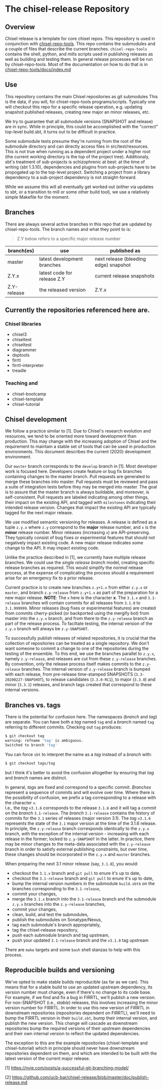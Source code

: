# The chisel-release Repository

## Overview
Chisel release is a template for core chisel repos.
This repository is used in conjunction with [chisel-repo-tools](https://github.com/ucb-bar/chisel-repo-tools.git).
This repo contains the submodules and a couple of files that describe the current branches.
`chisel-repo-tools` contains the shell, python, and mills scripts used in publishing releases as well as building and
testing them.
In general release processes will be run by chisel-repo-tools.
Most of the documentation on how to do that is in 
[chisel-repo-tools/docs/index.md](https://github.com/ucb-bar/chisel-repo-tools/blob/dev/docs/index.md)

## Use
This repository contains the main Chisel repositories as git submodules
This is the data, if you will, for chisel-repo-tools programs/scripts.
Typically one will checkout this repo for a specific release operation,
e.g. updating snapshot published releases, creating new major an minor releases, etc.

We try to guarantee that all submodule versions (SNAPSHOT and release) are in sync.
While in principle, this could be accomplished with the "correct" top-level build.sbt, it turns out to be difficult in practice.

Some submodule tests presume they're running from the root of the submodule directory and can directly access files in src/test/resources.
This is not true when running as a dependent project under a higher root (the current working directory is the top of the project tree).
Additionaly, sbt's treatment of sub-projects is schizophrenic at best: at the time of writing (sbt 1.3.10), dependencies and plugins from sub-projects have to be propogated up to the top-level project.
Switching a project from a library dependency to a sub-project dependency is not straight-forward.

While we assume this will all eventually get worked out (either via updates to sbt, or a transition to mill or some other build tool), we use a relatively simple Makefile for the moment.

## Branches
There are always several active branches in this repo that are updated by chisel-repo-tools.
The branch names and what they point to is: 
>Z.Y below refers to a specific major release number 

| branch(es) | use | published as |
| --- | --- | --- |
| master | latest development branches | next release (bleeding edge) snapshot |
| Z.Y.x | latest code for release Z.Y | current release snapshots |
| Z.Y-release | the released version | Z.Y.x |

## Currently the repositories referenced here are.
### Chisel libraries
- chisel3
- chiseltest
- chiseltest
- diagrammer
- dsptools
- firrtl
- firrtl-interpreter
- treadle

### Teaching and
- chisel-bootcamp
- chisel-template
- chisel-tutorial

## Chisel development
We follow a practice similar to [1].
Due to Chisel's research evolution and resources, we tend to be oriented more toward development than production.
This may change with the increasing adoption of Chisel and the requirement to maintain a stable set of tools that can be used in production environments.
This document describes the current (2020) development environment.

Our `master` branch corresponds to the `develop` branch in [1].
Most developer work is focused here.
Developers create feature or bug fix branches containing changes to the master branch.
Pull requests are generated to merge these branches into master.
Pull requests must be reviewed and pass a suite of integration tests before they may be merged into master.
The goal is to assure that the master branch is always buildable, and moreover, is self-consistent.
Pull requests are labeled indicating among other things, their impact on the existing API, and tagged with `milestones` indicating their intended release version.
Changes that impact the existing API are typically tagged for the next major release.

We use modified semantic versioning for releases.
A release is defined as a tuple `z.y.x` where `z.y` correspond to the **major** release number, and `x` is the **minor** release number.
Minor releases (increasing `x`) are API-preserving.
They typically consist of bug fixes or experimental features that should not negatively impact existing code.
A new major release indicates some change to the API.
It may impact existing code.

Unlike the practice described in [1], we currently have multiple release branches.
We could use the _single release branch_ model, creating specific release branches as required.
This would simplify the _normal_ release process, at the expense of complicating the process should a requirement arise for an emergency fix to a prior release.

Current practice is to create new branches `z.y+1.x` from either `z.y.x` or `master`, and branch `z.y-release` from `z.y+1.x` as part of the preparation for a new major release.
**NOTE**: The `x` here is the character **x**.
The `3.1.x` and `3.1-release` branches will contain commits for all releases from `3.1.0` to `3.1.999999`.
Minor releases (bug fixes or experimental features) are created from commits cherry-picked (or backported using the mergify bot) from master into the `z.y.x` branch, and from there to the `z.y-release` branch as part of the release process.
To faciltate testing, the internal version of the `z.y.x` branch will always be `z.y-SNAPSHOT`.

To successfully publish releases of related repositories, it is crucial that the collection of repositories can be treated as a single repository.
We don't want someone to commit a change to one of the repositories during the testing of the ensemble.
To this end, we use the branches parallel to `z.y.x`, namely `z.y-release`, and releases are cut from these `z.y-release` branches.
By convention, only the release process itself makes commits to the `z.y-release` branches.
The internal version of `z.y-release` branch is bumped with each release, from pre-release time-stamped SNAPSHOTS (`3.3-20200227-SNAPSHOT`), to release candidates (`3.3.0-RC1`), to major (`3.3.0`) and minor (`3.3.1`) releases, and branch tags created that correspond to these internal versions.

## Branches vs. tags
There is the potential for confusion here.
The namespaces (_branch_ and _tag_) are separate.
You can have both a _tag_ named `tag` and a _branch_ named `tag` referring to different commits.
Checking out `tag` produces:
```bash
$ git checkout tag
warning: refname 'tag' is ambiguous.
Switched to branch 'tag'
```
You can force `sbt` to interpret the name as a _tag_ instead of a _branch_ with:
```bash
$ git checkout tags/tag
```
but I think it's better to avoid the confusion altogether by ensuring that _tag_ and _branch_ names are distinct.

In general, _tags_ are fixed and correspond to a specific commit.
_Branches_ represent a sequence of commits and will evolve over time.
Where there is the possibility of confusion, we prefix a tag corresponding to a release with the character `v`. \
I.e., the _tag_ `v3.1.6` corresponds to the release `3.1.6` and it will tag a commit on the _branch_ `3.1-release`.
The _branch_ `3.1-release` contains the history of commits for the `3.1` series of releases (major version 3.1).
The _tag_ `v3.1.6` represents the state of the `3.1` major version at the time of the 3.1.6 release.
In principle, the `z.y-release` branch corresponds identically to the `z.y.x` branch, with the exception of the internal version - increasing with each release in the former; locked to `z.y-SNAPSHOT` in the latter.
In practice, there may be minor changes to the meta-data associated with the `z.y-release` branch in order to satisfy external publishing constraints, but over time, these changes should be incorporated in the `z.y.x` and `master` branches.

When preparing the next 3.1 minor release (say, `3.1.8`), you would:
- checkout the `3.1.x` branch and `git pull` to enure it's up to date,
- checkout the `3.1-release` branch  and `git pull` to enure it's up to date,
- bump the internal version numbers in the submodule `build.sbt`s on the branches corresponding to the `3.1-release`,
- commit your changes,
- merge the `3.1.x` branch into the `3.1-release` branch and the submodule `z.y.x` branches into the `z.y-release` branches,
- commit your changes,
- clean, build, and test the submodules,
- publish the submodules on Sonatype/Nexus,
- tag each submodule's branch appropriately,
- tag the chisel-release repository,
- push each submodule branch and tag upstream,
- push your updated `3.1-release` branch and the `v3.1.8` tag upstream

There are `make` targets and some `bash` shell stanzas to help with this process.

## Reproducible builds and versioning
We've opted to make stable builds reproducible (as far as we can).
This means that for a stable build to use an updated upstream dependency, its version number must change, even if there's no change to its code base.
For example, if we find and fix a bug in FIRRTL, we'll publish a new version.
For non-SNAPSHOT (i.e., _stable_) releases, this involves increasing the minor version number for FIRRTL.
In order to use this new version of FIRRTL in downstream repositories (repositories dependent on FIRRTL), we'll need to bump the FIRRTL version in their `build.sbt`, bump their internal version, and publish the new version.
This change will cascade as downstream repositories bump the required versions of their upstream dependencies and their own internal version to reflect the updated dependencies.

The exception to this are the example repositories (chisel-template and chisel-tutorial) which in principle should never have downstream repositories dependent on them, and which are intended to be built with the latest version of the current major release.

[1] https://nvie.com/posts/a-successful-git-branching-model/

[2] https://github.com/ucb-bar/chisel-release/blob/master/doc/publish-release.md
